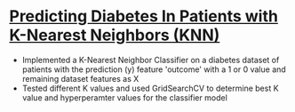 # [Predicting Diabetes In Patients with K-Nearest Neighbors (KNN)](https://github.com/HarshaMalireddy/Data-Science-Portfolio/blob/main/Springboard%20Projects/Supervised%20Learning%20Projects/Predicting%20Diabetes%20In%20Patients%20with%20K-Nearest%20Neighbors%20(KNN)/Predicting%20Diabetes%20In%20Patients%20with%20K-Nearest%20Neighbors%20(KNN).ipynb)
- Implemented a K-Nearest Neighbor Classifier on a diabetes dataset of patients with the prediction (y) feature 'outcome' with a 1 or 0 value and remaining dataset features as X
- Tested different K values and used GridSearchCV to determine best K value and hyperperamter values for the classifier model 

